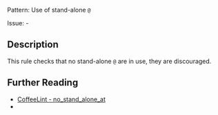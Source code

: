 Pattern: Use of stand-alone `@`

Issue: -

## Description

This rule checks that no stand-alone `@` are in use, they are discouraged.

## Further Reading

* [CoffeeLint - no_stand_alone_at](https://coffeelint.github.io/#options)
* 
